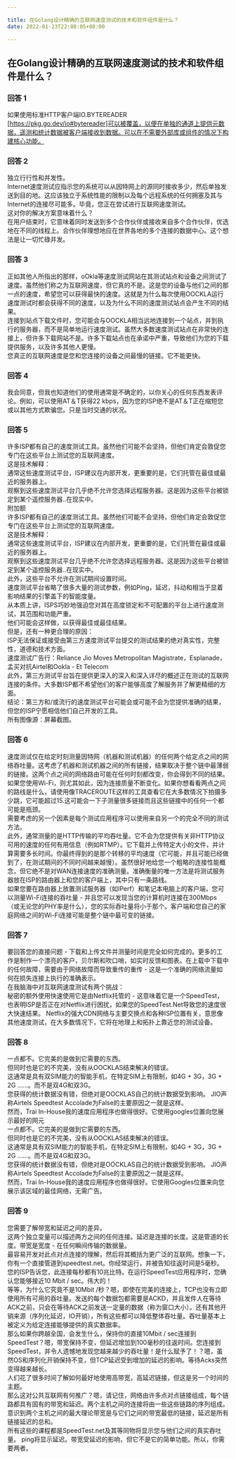 ```yaml
---

title: 在Golang设计精确的互联网速度测试的技术和软件组件是什么？
date: 2022-01-23T22:08:05+08:00

---
```





## 在Golang设计精确的互联网速度测试的技术和软件组件是什么？  
### 回答 1
如果使用标准HTTP客户端IO.BYTEREADER [https://pkg.go.dev/io#bytereader]可以被覆盖，以便在单独的通道上提供元数据，遥测和统计数据被客户端接收到数据。可以在不需要外部库或组件的情况下构建核心功能。  
### 回答 2
独立行行性和并发性。  
Internet速度测试应指示您的系统可以从因特网上的源同时接收多少，然后单独发送到目的地。这应该独立于系统性能的限制以及每个远程系统的任何拥塞及其与Internet的连接尽可能多。毕竟，您正在尝试进行互联网速度测试。  
这对你的解决方案意味着什么？  
在用户结束时，它意味着同时发送到多个合作伙伴或接收来自多个合作伙伴，优选地在不同的线程上。合作伙伴理想地应在世界各地的多个连接的数据中心。这个想法是让一切忙碌并发。  
### 回答 3
正如其他人所指出的那样，oOkla等速度测试网站在其测试站点和设备之间测试了速度。虽然他们称之为互联网速度，但它真的不是。这是您的设备与他们之间的那一点的速度，希望您可以获得最快的速度。这就是为什么每次使用OOCKLA运行速度测试时都会获得不同的速度，以及为什么不同的速度测试站点会产生不同的结果。  
连接到站点下载文件时，您可能会与OOCKLA相当远地连接到一个站点，并到执行的服务器，而不是简单地运行速度测试。虽然大多数速度测试站点在非常快的连接上，但许多下载网站不是。许多下载站点也在承诺中严重，导致他们为您的下载提供服务，以及许多其他人更慢。  
您真正的互联网速度是您和您连接的设备之间最慢的链接。它不能更快​​。  
### 回答 4
我会同意，但我也知道他们的使用通常是不确定的，以你关心的任何东西发表评论。例如，可以使用AT＆T获得22 kbps，因为您的ISP绝不是AT＆T正在缩短您或以其他方式欺骗您。只是当时交通的状况。  
### 回答 5
许多ISP都有自己的速度测试工具。虽然他们可能不会坚持，但他们肯定会敦促您专门在这些平台上测试您的互联网速度。  
这是技术解释：  
通常这些速度测试平台，ISP建议在内部开发，更重要的是，它们托管在最佳或最近的服务器上。  
观察到这些速度测试平台几乎绝不允许您选择远程服务器。这是因为这些平台被锁定到某个遥控服务器..在现实中。  
附加额  
许多ISP都有自己的速度测试工具。虽然他们可能不会坚持，但他们肯定会敦促您专门在这些平台上测试您的互联网速度。  
这是技术解释：  
通常这些速度测试平台，ISP建议在内部开发，更重要的是，它们托管在最佳或最近的服务器上。  
观察到这些速度测试平台几乎绝不允许您选择远程服务器。这是因为这些平台被锁定到某个遥控服务器..在现实中。  
此外，这些平台不允许在测试期间设置时间。  
速度测试平台省略了很多大量的测试参数，例如Ping，延迟，抖动和相当于显着影响结果的引擎盖下的智能度量。  
从本质上讲，ISPS巧妙地强迫您对其在高度锁定和不可配置的平台上进行速度测试，其范围和功能严重。  
他们可能会这样做，以获得最佳或最佳结果。  
但是，还有一种更合理的原因：  
ISP无法保证或接受由第三方速度测试平台提交的测试结果的绝对真实性，完整性，道德和技术方面。  
速度测试广告行：Reliance Jio Moves Metropolitan Magistrate，Esplanade，孟买对抗Airtel和Ookla  -  Et Telecom  
此外，第三方测试平台旨在提供更深入的深入和深入详尽的概述正在测试的互联网连接的条件。大多数ISP都不希望他们的客户能够高度了解服务并了解更精细的方面。  
结论：第三方和/或流行的速度测试平台可能会或可能不会为您提供准确的结果，但您的ISP宁愿相信他们自己开发的工具。  
所有图像源：屏幕截图。  
### 回答 6
速度测试仅在给定时刻测量因特网（机器和测试机器）的任何两个给定点之间的网络吞吐量。这考虑了机器和测试机器之间的所有链接，结果取决于整个链中最薄弱的链接。这两个点之间的网络路由可能在任何时刻都改变，你会得到不同的结果。如果您使用Wi-Fi，则尤其如此，因为连接质量不断变化。如果你想看看两点之间的路线是什么，请使用像TRACEROUTE这样的工具查看它在大多数情况下拍摄多少跳，它可能超过15.这可能会一下子测量很多链接而且这些链接中的任何一个都可能是瓶颈。  
需要考虑的另一个因素是每个测试应用程序可以使用来自另一个的完全不同的测试方法。  
此外，通常测量的是HTTP传输的平均吞吐量。它不会为您提供有关非HTTP协议可用的速度的任何有用信息（例如RTMP）。它下载并上传特定大小的文件，并计算需要多长时间。你最终得到的是那个转移的平均速度（它可能，并且可能已经做到了，在测试期间的不同时间越来越慢）。虽然很好地给您一个粗略的连接性能概念，但它绝不是对WAN连接速度的准确测量。准确衡量的唯一方法是将测试服务器放在ISP的路由器上和您的客户端上，其中只有一条路线。  
如果您要在路由器上放置测试服务器（如IPerf）和笔记本电脑上的客户端，您可以测量Wi-Fi连接的吞吐量 - 并且您可以发现当您的计算机时连接在300Mbps（或无论您的PHY率是什么），您的实际吞吐量将小于那个。客户端和您自己的家庭网络之间的Wi-Fi连接可能是整个链中最可变的链接。  
### 回答 7
要回答您的直接问题 - 下载和上传文件并测量时间是完全如何完成的。更多的工作是制作一个漂亮的客户，贝尔斯和吹口哨，如实时反馈和图表。在上载中下载中的任何故障，需要由于网络故障而导致重传的重传 - 这是一个准确的网络流量如何在损失连接上执行的准确表示。  
在我脑海中对互联网速度测试有两个挑战：  
秘密的额外使用快速使用它是由Netflix托管的 - 这意味着它是一个SpeedTest，也表明ISP是否正在对Netflix进行困扰，如果您的SpeedTest.Net导致您的速度很大快速结果。 Netflix的强大CDN网络与主要交换点和各种ISP位置有关，意思像其他速度测试，在大多数情况下，它将在地理上和拓扑上靠近您的测试设备。  
### 回答 8
一点都不。它完美的是做到它需要的东西。  
但同时也是它的不完美，没有从OOCKLAS结束解决的错误。  
这通常是具有双SIM能力的智能手机，在特定SIM上有限制，如4G + 3G，3G + 2G ......。而不是双4G和双3G。  
您获得的统计数据没有错，但绝对是OOCKLAS自己的统计数据受到影响。 JIO声称Airtels Speedtest Accolade为False的主要原因之一就是这样。  
然而，Trai In-House我的速度应用程序也做得很好。它使用googles位置向您展示最好的网元  
一点都不。它完美的是做到它需要的东西。  
但同时也是它的不完美，没有从OOCKLAS结束解决的错误。  
这通常是具有双SIM能力的智能手机，在特定SIM上有限制，如4G + 3G，3G + 2G ......。而不是双4G和双3G。  
您获得的统计数据没有错，但绝对是OOCKLAS自己的统计数据受到影响。 JIO声称Airtels Speedtest Accolade为False的主要原因之一就是这样。  
然而，Trai In-House我的速度应用程序也做得很好。它使用Googles位置来向您展示该区域的最佳网络，无需广告。  
### 回答 9
您需要了解带宽和延迟之间的差异。  
这两个独立变量可以描述两方之间的任何连接。延迟是连接的长度。这是管道的长度。带宽是宽度 - 在任何瞬间传输的数据量。  
最容易开发对此点对点连接的理解，然后将其概括为更广泛的互联网。想象一下，你有一个直接管道到speedtest.net。你经常运行，并被告知往返时间是5毫秒。您的ISP告诉您，此连接每秒都有10兆比特。在运行SpeedTest应用程序时，您确认您能够接近10 Mbit / sec。伟大的！  
等等，为什么它究竟不是10Mbit /秒？嗯，即使在完美的连接上，TCP也没有立即使用所有可用的吞吐量。发送的每个数据包都需要是ACKD，并且发件人在等待ACK之前，只会在等待ACK之前发送一定量的数据（称为窗口大小）。还有其他开销来源（序列化延迟，IO开销），所有这些都可以降低整体吞吐量。吞吐量基本上被定义为给定连接能够提供的真实数据率。  
那么如果你跨越全国，会发生什么，保持你的直接10Mbit / sec连接到SpeedTest？嗯，带宽保持不变，但延迟增加到100毫秒的往返时间。您连接到SpeedTest，并令人遗憾地发现您越来越少的吞吐量！是什么赋予了！？嗯，虽然OS和序列化开销保持不变，但TCP延迟受到增加的延迟的影响。等待Acks突然变得越来越长。  
人们花了很多时间了解如何最好地使用高带宽，高延迟链接，但这是另一个时间的主题。  
那么这对公共互联网有何推广？嗯，请记住，网络由许多点对点链接组成，每个链路都具有固有的带宽和延迟。两个主机之间的连接将由一些这些链路的序列组成。意识到两个主机之间的最大理论带宽是与它们之间的带宽最低的链接，延迟是所有链接延迟的总和。  
所有这些的课程都是SpeedTest.net及其等同物将显示您与他们之间的真实吞吐量。 ping将显示延迟。带宽受延迟的影响，但它不是它的简单功能。所以，你需要两者。  
